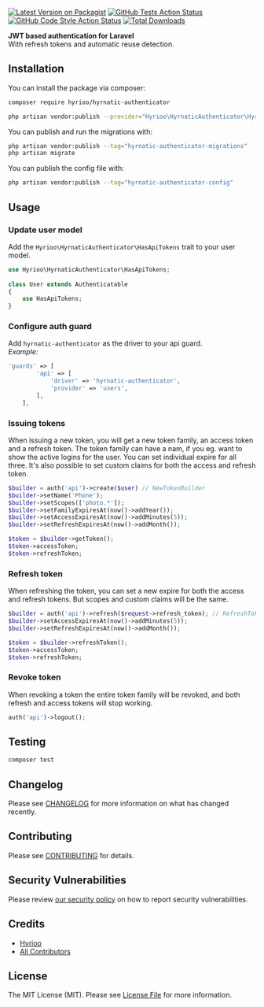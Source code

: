 [![Latest Version on Packagist](https://img.shields.io/packagist/v/hyrioo/hyrnatic-authenticator.svg?style=flat-square)](https://packagist.org/packages/hyrioo/hyrnatic-authenticator)
[![GitHub Tests Action Status](https://img.shields.io/github/workflow/status/hyrioo/hyrnatic-authenticator/run-tests?label=tests)](https://github.com/hyrioo/hyrnatic-authenticator/actions?query=workflow%3Arun-tests+branch%3Amain)
[![GitHub Code Style Action Status](https://img.shields.io/github/workflow/status/hyrioo/hyrnatic-authenticator/Check%20&%20fix%20styling?label=code%20style)](https://github.com/hyrioo/hyrnatic-authenticator/actions?query=workflow%3A"Check+%26+fix+styling"+branch%3Amain)
[![Total Downloads](https://img.shields.io/packagist/dt/hyrioo/hyrnatic-authenticator.svg?style=flat-square)](https://packagist.org/packages/hyrioo/hyrnatic-authenticator)

**JWT based authentication for Laravel**  
With refresh tokens and automatic reuse detection.

## Installation

You can install the package via composer:

```bash
composer require hyrioo/hyrnatic-authenticator
```

```bash
php artisan vendor:publish --provider="Hyrioo\HyrnaticAuthenticator\HyrnaticAuthenticatorServiceProvider"
```

You can publish and run the migrations with:

```bash
php artisan vendor:publish --tag="hyrnatic-authenticator-migrations"
php artisan migrate
```

You can publish the config file with:

```bash
php artisan vendor:publish --tag="hyrnatic-authenticator-config"
```

## Usage

### Update user model
Add the `Hyrioo\HyrnaticAuthenticator\HasApiTokens` trait to your user model.
```php
use Hyrioo\HyrnaticAuthenticator\HasApiTokens;
 
class User extends Authenticatable
{
    use HasApiTokens;
}
```

### Configure auth guard
Add `hyrnatic-authenticator` as the driver to your api guard.  
*Example:*
```php
'guards' => [
        'api' => [
            'driver' => 'hyrnatic-authenticator',
            'provider' => 'users',
        ],
    ],
```

### Issuing tokens
When issuing a new token, you will get a new token family, an access token and a refresh token. The token family can have a nam, if you eg. want to show the active logins for the user. You can set individual expire for all three. It's also possible to set custom claims for both the access and refresh token.
```php
$builder = auth('api')->create($user) // NewTokenBuilder
$builder->setName('Phone');
$builder->setScopes(['photo.*']);
$builder->setFamilyExpiresAt(now()->addYear());
$builder->setAccessExpiresAt(now()->addMinutes(5));
$builder->setRefreshExpiresAt(now()->addMonth());

$token = $builder->getToken();
$token->accessToken;
$token->refreshToken;
```

### Refresh token
When refreshing the token, you can set a new expire for both the access and refresh tokens. But scopes and custom claims will be the same.
```php
$builder = auth('api')->refresh($request->refresh_token); // RefreshTokenBuilder
$builder->setAccessExpiresAt(now()->addMinutes(5));
$builder->setRefreshExpiresAt(now()->addMonth());

$token = $builder->refreshToken();
$token->accessToken;
$token->refreshToken;
```

### Revoke token
When revoking a token the entire token family will be revoked, and both refresh and access tokens will stop working.
```php
auth('api')->logout();
```


## Testing

```bash
composer test
```

## Changelog

Please see [CHANGELOG](CHANGELOG.md) for more information on what has changed recently.

## Contributing

Please see [CONTRIBUTING](https://github.com/spatie/.github/blob/main/CONTRIBUTING.md) for details.

## Security Vulnerabilities

Please review [our security policy](../../security/policy) on how to report security vulnerabilities.

## Credits

- [Hyrioo](https://github.com/msp@hyrioo.com)
- [All Contributors](../../contributors)

## License

The MIT License (MIT). Please see [License File](LICENSE.md) for more information.
